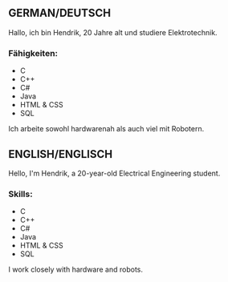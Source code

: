 ## GERMAN/DEUTSCH
Hallo, ich bin Hendrik, 20 Jahre alt und studiere Elektrotechnik. 

### Fähigkeiten:
- C
- C++
- C#
- Java
- HTML & CSS
- SQL

Ich arbeite sowohl hardwarenah als auch viel mit Robotern.

## ENGLISH/ENGLISCH
Hello, I'm Hendrik, a 20-year-old Electrical Engineering student. 

### Skills:
- C
- C++
- C#
- Java
- HTML & CSS
- SQL

I work closely with hardware and robots.
